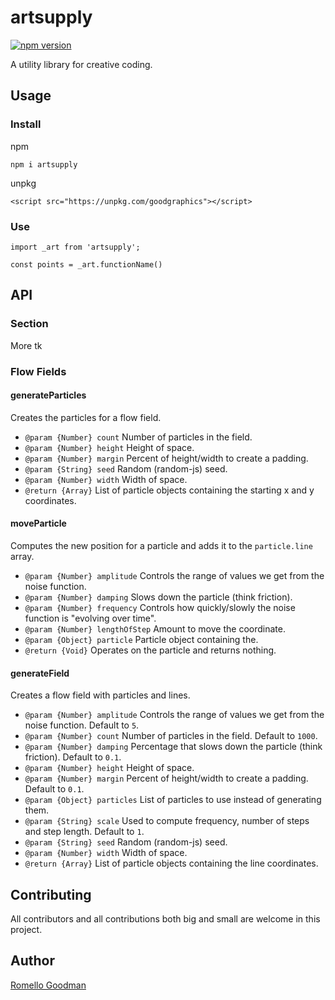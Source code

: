 # artsupply

[![npm version](https://badge.fury.io/js/goodgraphics.svg)](https://badge.fury.io/js/artsupply)

A utility library for creative coding.

## Usage

### Install

npm

```
npm i artsupply
```

unpkg

```
<script src="https://unpkg.com/goodgraphics"></script>
```

### Use

```
import _art from 'artsupply';

const points = _art.functionName()
```

## API

### Section

More tk

### Flow Fields

<!-- https://github.com/romellogoodman/flow-field.js -->

#### generateParticles

Creates the particles for a flow field.

- `@param {Number} count` Number of particles in the field.
- `@param {Number} height` Height of space.
- `@param {Number} margin` Percent of height/width to create a padding.
- `@param {String} seed` Random (random-js) seed.
- `@param {Number} width` Width of space.
- `@return {Array}` List of particle objects containing the starting x and y coordinates.

#### moveParticle

Computes the new position for a particle and adds it to the `particle.line` array.

- `@param {Number} amplitude` Controls the range of values we get from the noise function.
- `@param {Number} damping` Slows down the particle (think friction).
- `@param {Number} frequency` Controls how quickly/slowly the noise function is "evolving over time".
- `@param {Number} lengthOfStep` Amount to move the coordinate.
- `@param {Object} particle` Particle object containing the.
- `@return {Void}` Operates on the particle and returns nothing.

#### generateField

Creates a flow field with particles and lines.

- `@param {Number} amplitude` Controls the range of values we get from the noise function. Default to `5`.
- `@param {Number} count` Number of particles in the field. Default to `1000`.
- `@param {Number} damping` Percentage that slows down the particle (think friction). Default to `0.1`.
- `@param {Number} height` Height of space.
- `@param {Number} margin` Percent of height/width to create a padding. Default to `0.1`.
- `@param {Object} particles` List of particles to use instead of generating them.
- `@param {String} scale` Used to compute frequency, number of steps and step length. Default to `1`.
- `@param {String} seed` Random (random-js) seed.
- `@param {Number} width` Width of space.
- `@return {Array}` List of particle objects containing the line coordinates.

## Contributing

All contributors and all contributions both big and small are welcome in this project.

## Author

[Romello Goodman](https://www.romellogoodman.com/)
